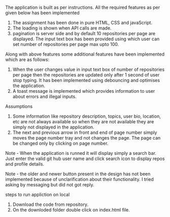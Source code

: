 The application is built as per instructions. All the required features as per given below has been implemented
1. The assignment has been done in pure HTML, CSS and javaScript.
2. The loading is shown when API calls are made.
3. pagination is server side and by default 10 repositories per page are displayed. The input text box has been provided using which user can set number of repositories per page max upto 100.

Along with above features some additional features have been implemented which are as follows:
1. When the user changes value in input text box of number of repositories per page then the repositories are updated only after 1 second of user stop typing. It has been implemented using debouncing and optimises the application.
2. A toast message is implemented which provides information to user about errors and illegal inputs.

Assumptions
1. Some information like repository description, topics, user bio, location, etc are not always available so when they are not available they are simply not displayed in the application.
2. The next and previous arrow in front and end of page number simply moves the page number tray and not changes the page. The page can be changed only by clicking on page number.

Note - When the application is runned it will display simply a search bar. Just enter the valid git hub user name and click search icon to display repos and profile details.

Note - the older and newer button present in the design has not been implemented because of unclarification about their functionality. I tried asking by messaging but did not got reply.

steps to run appliction on local
1. Download the code from repository.
2. On the downloded folder double click on index.html file.
